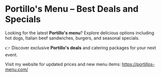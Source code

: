 # Portillo's Menu – Best Deals and Specials

Looking for the latest **Portillo's menu**? Explore delicious options including hot dogs, Italian beef sandwiches, burgers, and seasonal specials. 

👉 Discover exclusive **Portillo's deals** and catering packages for your next event.

Visit my website for updated prices and new menu items: https://portillos-menu.com/
